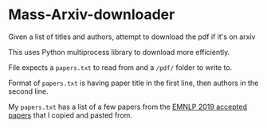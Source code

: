 # Mass-Arxiv-downloader
Given a list of titles and authors, attempt to download the pdf if it's on arxiv

This uses Python multiprocess library to download more efficiently. 

File expects a `papers.txt` to read from and a `/pdf/` folder to write to. 

Format of `papers.txt` is having paper title in the first line, then authors in the second line. 

My `papers.txt` has a list of a few papers from the [EMNLP 2019 accepted papers](https://www.emnlp-ijcnlp2019.org/program/accepted/) that I copied and pasted from. 

